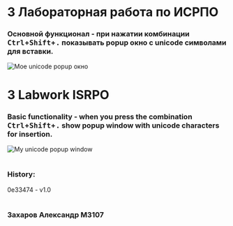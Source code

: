 # 3 Лабораторная работа по ИСРПО

### Основной функционал - при нажатии комбинации <kbd>Ctrl</kbd>+<kbd>Shift</kbd>+<kbd>.</kbd> показывать popup окно с unicode символами для вставки.

![Мое unicode popup окно](http://i.imgur.com/3P9FhlH.png)

#

# 3 Labwork ISRPO

### Basic functionality - when you press the combination <kbd>Ctrl</kbd>+<kbd>Shift</kbd>+<kbd>.</kbd> show popup window with unicode characters for insertion.

![My unicode popup window](http://i.imgur.com/3P9FhlH.png)

#

### History:

0e33474 - v1.0

#
### Захаров Александр M3107
